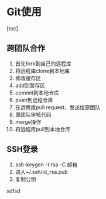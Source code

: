 # Git使用

[toc]

## 跨团队合作

1. 首先fork到自己的远程库
2. 将远程库clone到本地库
3. 修改缓存区
4. add到暂存区
5. commit到本地仓库
6. push到远程仓库
7. 在远程库pull request，发送给原团队
8. 原团队审核代码
9. merge操作
10. 将远程库pull到本地仓库

## SSH登录

1. ssh-keygen -t rsa -C 邮箱
2. 进入~/.ssh/id_rsa.pub
3. 复制公钥




sdfsd 